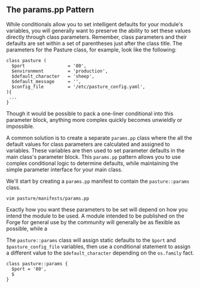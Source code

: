 ## The params.pp Pattern

While conditionals allow you to set intelligent defaults for your module's
variables, you will generally want to preserve the ability to set these values
directly through class parameters. Remember, class parameters and their
defaults are set within a set of parentheses just after the class title. The
parameters for the Pasture class, for example, look like the following:

```puppet
class pasture (
  $port                = '80',
  $environment         = 'production',
  $default_character   = 'sheep',
  $default_message     = '',
  $config_file         = '/etc/pasture_config.yaml',
){
 ...
}
```

Though it would be possible to pack a one-liner conditional into this parameter
block, anything more complex quickly becomes unwieldly or impossible.

A common solution is to create a separate `params.pp` class where the all the
default values for class parameters are calculated and assigned to variables.
These variables are then used to set parameter defaults in the main class's
parameter block. This `params.pp` pattern allows you to use complex conditional
logic to determine defaults, while maintaining the simple parameter interface
for your main class.

We'll start by creating a `params.pp` manifest to contain the `pasture::params`
class.

    vim pasture/manifests/params.pp

Exactly how you want these parameters to be set will depend on how you intend
the module to be used. A module intended to be published on the Forge for
general use by the community will generally be as flexible as possible, while
a

The `pasture::params` class will assign static defaults to the `$port`
and `$pasture_config_file` variables, then use a conditional statement to
assign a different value to the `$default_character` depending on the
`os.family` fact.

```puppet
class pasture::params {
  $port = '80',
  $
}
